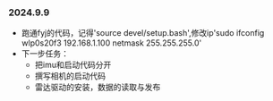 ### 2024.9.9
* 跑通fyj的代码，记得'source devel/setup.bash',修改ip'sudo ifconfig wlp0s20f3 192.168.1.100 netmask 255.255.255.0'
* 下一步任务：
	* 把imu和启动代码分开
	* 撰写相机的启动代码
	* 雷达驱动的安装，数据的读取与发布